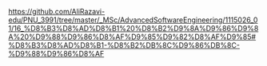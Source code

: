 https://github.com/AliRazavi-edu/PNU_3991/tree/master/_MSc/AdvancedSoftwareEngineering/1115026_01/16_%D8%B3%D8%AD%D8%B1%20%D8%B2%D9%8A%D9%86%D9%8A%20%D9%88%D9%86%D8%AF%D9%85%D9%82%D8%AF%D9%85#%D8%B3%D8%AD%D8%B1-%D8%B2%DB%8C%D9%86%DB%8C-%D9%88%D9%86%D8%AF
